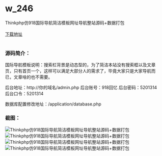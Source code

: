 # w_246
Thinkphp仿918国际导航简洁模板网址导航整站源码+数据打包
<br/></br>
[下载地址](https://www.uuid2.com/246.html "下载地址")
<br/></br>
<h3>源码简介：</h3>
<p>国际导航模板说明：搜索栏背景是动态型的，为了简洁本站没有搜索框以及文章页，只有首页一个，这样可以满足大部分人的需求了，毕竟大家只是大家导航而已，文章啥的也不需要。

后台地址：http://你的域名/admin.php
后台账号：918回忆
后台密码：5201314
后台口令：5201314<p>
<p>数据库配置修改地址：/application/database.php<p>
<h3>截图：</h3>
<img src="https://www.uuid2.com/wp-content/uploads/img/202105/9d8761d188.jpg" alt="Thinkphp仿918国际导航简洁模板网址导航整站源码+数据打包"><img src="https://www.uuid2.com/wp-content/uploads/img/202105/574b79f707.jpg" alt="Thinkphp仿918国际导航简洁模板网址导航整站源码+数据打包"><img src="https://www.uuid2.com/wp-content/uploads/img/202105/574b79f223.jpg" alt="Thinkphp仿918国际导航简洁模板网址导航整站源码+数据打包"><img src="https://www.uuid2.com/wp-content/uploads/img/202105/6d2afc8647.jpg" alt="Thinkphp仿918国际导航简洁模板网址导航整站源码+数据打包">
